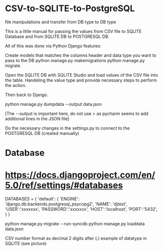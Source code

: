 # CSV-to-SQLITE-to-PostgreSQL
 file manipulations and transfer from DB type to DB type


This is a little manual for passing the values from CSV file to SQLITE Database
and from SQLITE DB to POSTGRESQL DB.

All of this was done via Python Django features:

Create models that matches the columns header and data type you want to pass to the DB
python manage.py makemigrations
python manage.py migrate

Open the SQLITE DB with SQLITE Studio and load values of the CSV file into the table.
Handeling the value type and provide necessary steps to perform the action.

Then back to Django.

python manage.py dumpdata --output data.json

[The --output is important here, do not use > as pycharm seems to add additional lines in the JSON file]

Do the necessary changes in the settings.py to connect to the POSTGRESQL DB (created manually) 

# Database
# https://docs.djangoproject.com/en/5.0/ref/settings/#databases

DATABASES = {
    'default': {
        'ENGINE': 'django.db.backends.postgresql_psycopg2',
        'NAME': 'djtest',
        'USER':'xxxxxxx',
        'PASSWORD':'xxxxxxx',
        'HOST':'localhost',
        'PORT':'5432',
    }
}




python manage.py migrate --run-syncdb
python manage.py loaddata data.json

CSV number format as decimal 2 digits after (.)
example of datatype in SQLITE (see picture)


